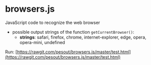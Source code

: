 # browsers.js
JavaScript code to recognize the web browser

- possible output strings of the function `getCurrentBrowser()`:
  - **strings**: safari, firefox, chrome, internet-explorer, edge, opera, opera-mini, undefined
  
Run: [https://rawgit.com/pesout/browsers.js/master/test.html](https://rawgit.com/pesout/browsers.js/master/test.html)
